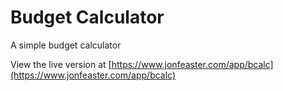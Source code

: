 # Budget Calculator

A simple budget calculator

View the live version at [https://www.jonfeaster.com/app/bcalc](https://www.jonfeaster.com/app/bcalc)
